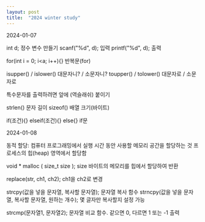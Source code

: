 ```yaml
---
layout: post
title:  "2024 winter study"
---
```


2024-01-07

int d; 정수 변수 만들기
scanf("%d", d); 입력
printf("%d", d); 출력

for(int i = 0; i<a; i++){} 반복문(for)

isupper() / islower() 대문자니? / 소문자니?
toupper() / tolower() 대문자로 / 소문자로

특수문자를 출력하려면 앞에 \(역슬래쉬) 붙이기

strlen() 문자 길이
sizeof() 배열 크기(바이트)

if(조건){} elseif(조건){} else{} if문

2024-01-08

동적 할당: 컴퓨터 프로그래밍에서 실행 시간 동안 사용할 메모리 공간을 할당하는 것
프로세스의 힙(heap) 영역에서 할당함

void * malloc ( size_t size ); size 바이트의 메모리를 힙에서 할당하여 반환

replace(str, ch1, ch2); ch1을 ch2로 변경

strcpy(값을 넣을 문자열, 복사할 문자열); 문자열 복사 함수
strncpy(값을 넣을 문자열, 복사할 문자열, 원하는 개수); 몇 글자만 복사할지 설정 가능

strcmp(문자열1, 문자열2); 문자열 비교 함수. 같으면 0, 다르면 1 또는 -1 출력

